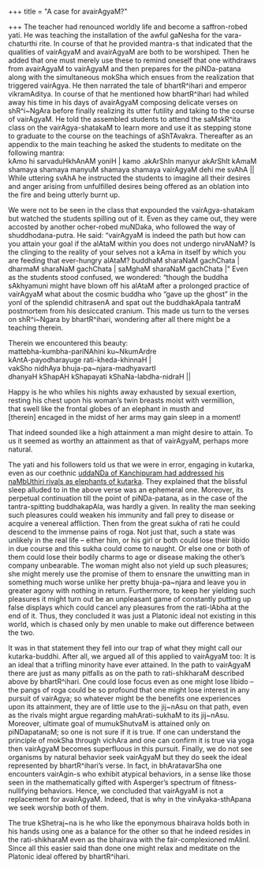 +++
title = "A case for avairAgyaM?"

+++
The teacher had renounced worldly life and become a saffron-robed yati.
He was teaching the installation of the awful gaNesha for the
vara-chaturthi rite. In course of that he provided mantra-s that
indicated that the qualities of vairAgyaM and avairAgyaM are both to be
worshiped. Then he added that one must merely use these to remind
oneself that one withdraws from avairAgyaM to vairAgyaM and then
prepares for the piNDa-patana along with the simultaneous mokSha which
ensues from the realization that triggered vairAgya. He then narrated
the tale of bhartR^ihari and emperor vikramAditya. In course of that he
mentioned how bhartR^ihari had whiled away his time in his days of
avairAgyaM composing delicate verses on shR^i\~NgAra before finally
realizing its utter futility and taking to the course of vairAgyaM. He
told the assembled students to attend the saMskR^ita class on the
vairAgya-shatakaM to learn more and use it as stepping stone to graduate
to the course on the teachings of aShTAvakra. Thereafter as an appendix
to the main teaching he asked the students to meditate on the following
mantra:  
kAmo hi sarvaduHkhAnAM yoniH | kamo .akArShIn manyur akArShIt kAmaM
shamaya shamaya manyuM shamaya shamaya vairAgyaM dehi me svAhA ||  
While uttering svAhA he instructed the students to imagine all their
desires and anger arising from unfulfilled desires being offered as an
oblation into the fire and being utterly burnt up.

We were not to be seen in the class that expounded the vairAgya-shatakam
but watched the students spilling out of it. Even as they came out, they
were accosted by another ocher-robed muNDaka, who followed the way of
shuddhodana-putra. He said: “vairAgyaM is indeed the path but how can
you attain your goal if the alAtaM within you does not undergo nirvANaM?
Is the clinging to the reality of your selves not a kAma in itself by
which you are feeding that ever-hungry alAtaM? buddhaM sharaNaM
gachChata | dharmaM sharaNaM gachChata | saMghaM sharaNaM gachChata |”
Even as the students stood confused, we wondered: “though the buddha
sAkhyamuni might have blown off his alAtaM after a prolonged practice of
vairAgyaM what about the cosmic buddha who “gave up the ghost” in the
yonI of the splendid chitrasenA and spat out the buddhakApala tantraM
postmortem from his desiccated cranium. This made us turn to the verses
on shR^i\~Ngara by bhartR^ihari, wondering after all there might be a
teaching therein.

Therein we encountered this beauty:  
mattebha-kumbha-pariNAhini ku\~NkumArdre  
kAntA-payodharayuge rati-kheda-khinnaH |  
vakSho nidhAya bhuja-pa\~njara-madhyavartI  
dhanyaH kShapAH kShapayati kShaNa-labdha-nidraH ||

Happy is he who whiles his nights away exhausted by sexual exertion,  
resting his chest upon his woman’s twin breasts moist with vermillion,  
that swell like the frontal globes of an elephant in musth and  
\[therein\] encaged in the midst of her arms may gain sleep in a
moment\!

That indeed sounded like a high attainment a man might desire to attain.
To us it seemed as worthy an attainment as that of vairAgyaM, perhaps
more natural.

The yati and his followers told us that we were in error, engaging in
kutarka, even as our coethnic [uddaNDa of Kanchipuram had addressed his
naMbUthiri rivals as elephants of
kutarka](https://manasataramgini.wordpress.com/2005/05/29/the-great-chera-magicians/ "The great chera magicians").
They explained that the blissful sleep alluded to in the above verse was
an ephemeral one. Moreover, its perpetual continuation till the point of
piNDa-patana, as in the case of the tantra-spitting buddhakapAla, was
hardly a given. In reality the man seeking such pleasures could weaken
his immunity and fall prey to disease or acquire a venereal affliction.
Then from the great sukha of rati he could descend to the immense pains
of roga. Not just that, such a state was unlikely in the real life –
either him, or his girl or both could lose their libido in due course
and this sukha could come to naught. Or else one or both of them could
lose their bodily charms to age or disease making the other’s company
unbearable. The woman might also not yield up such pleasures; she might
merely use the promise of them to ensnare the unwitting man in something
much worse unlike her pretty bhuja-pa\~njara and leave you in greater
agony with nothing in return. Furthermore, to keep her yielding such
pleasures it might turn out be an unpleasant game of constantly putting
up false displays which could cancel any pleasures from the rati-lAbha
at the end of it. Thus, they concluded it was just a Platonic ideal not
existing in this world, which is chased only by men unable to make out
difference between the two.

It was in that statement they fell into our trap of what they might call
our kutarka-buddhi. After all, we argued all of this applied to
vairAgyaM too: It is an ideal that a trifling minority have ever
attained. In the path to vairAgyaM there are just as many pitfalls as on
the path to rati-shikharaM described above by bhartR^ihari. One could
lose focus even as one might lose libido – the pangs of roga could be so
profound that one might lose interest in any pursuit of vairAgya; so
whatever might be the benefits one experiences upon its attainment, they
are of little use to the jij\~nAsu on that path, even as the rivals
might argue regarding mahArati-sukhaM to its jij\~nAsu. Moreover,
ultimate goal of mumukShutvaM is attained only on piNDapatanaM; so one
is not sure if it is true. If one can understand the principle of mokSha
through vichAra and one can confirm it is true via yoga then vairAgyaM
becomes superfluous in this pursuit. Finally, we do not see organisms by
natural behavior seek vairAgyaM but they do seek the ideal represented
by bhartR^ihari’s verse. In fact, in bhAratavarSha one encounters
vairAgin-s who exhibit atypical behaviors, in a sense like those seen in
the mathematically gifted with Asperger’s spectrum of fitness-nullifying
behaviors. Hence, we concluded that vairAgyaM is not a replacement for
avairAgyaM. Indeed, that is why in the vinAyaka-sthApana we seek worship
both of them.

The true kShetraj\~na is he who like the eponymous bhairava holds both
in his hands using one as a balance for the other so that he indeed
resides in the rati-shikharaM even as the bhairava with the
fair-complexioned mAlinI. Since all this easier said than done one might
relax and meditate on the Platonic ideal offered by bhartR^ihari.
